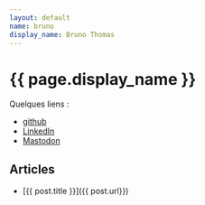 ```yaml
---
layout: default
name: bruno
display_name: Bruno Thomas
---
```


# {{ page.display_name }}

Quelques liens :

* [github](https://github.com/bamthomas)
* [LinkedIn](https://fr.linkedin.com/in/bamthomas)
* [Mastodon](https://mastodon.social/@bthomas)

## Articles

<!--
{% assign posts = site.posts | where_exp : "post" , "post.authors contains page.name"  %}
-->

<!-- {% for post in posts %} -->
- [{{ post.title }}]({{ post.url}})
<!-- {% endfor %} -->


